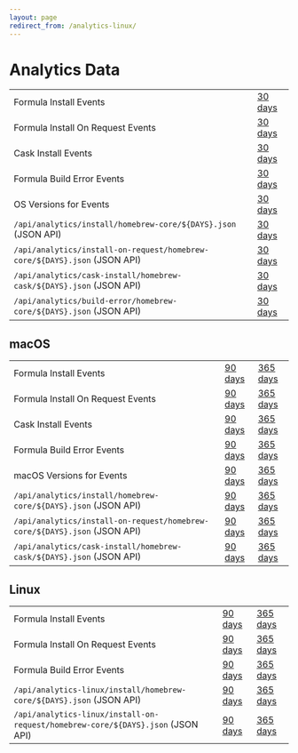 ```yaml
---
layout: page
redirect_from: /analytics-linux/
---
```

# Analytics Data

<table>
    <tr>
        <td>Formula Install Events</td>
        <td><a href="{{ site.baseurl }}/analytics/install/30d/">30 days</a></td>
    </tr>
    <tr>
        <td>Formula Install On Request Events</td>
        <td><a href="{{ site.baseurl }}/analytics/install-on-request/30d/">30 days</a></td>
    </tr>
    <tr>
        <td>Cask Install Events</td>
        <td><a href="{{ site.baseurl }}/analytics/cask-install/30d/">30 days</a></td>
    </tr>
    <tr>
        <td>Formula Build Error Events</td>
        <td><a href="{{ site.baseurl }}/analytics/build-error/30d/">30 days</a></td>
    </tr>
    <tr>
        <td>OS Versions for Events</td>
        <td><a href="{{ site.baseurl }}/analytics/os-version/30d/">30 days</a></td>
    </tr>
    <tr>
        <td><code>/api/analytics/install/homebrew-core/${DAYS}.json</code> (JSON API)</td>
        <td><a href="{{ site.baseurl }}/api/analytics/install/homebrew-core/30d.json">30 days</a></td>
    </tr>
    <tr>
        <td><code>/api/analytics/install-on-request/homebrew-core/${DAYS}.json</code> (JSON API)</td>
        <td><a href="{{ site.baseurl }}/api/analytics/install-on-request/homebrew-core/30d.json">30 days</a></td>
    </tr>
    <tr>
        <td><code>/api/analytics/cask-install/homebrew-cask/${DAYS}.json</code> (JSON API)</td>
        <td><a href="{{ site.baseurl }}/api/analytics/cask-install/homebrew-cask/30d.json">30 days</a></td>
    </tr>
    <tr>
        <td><code>/api/analytics/build-error/homebrew-core/${DAYS}.json</code> (JSON API)</td>
        <td><a href="{{ site.baseurl }}/api/analytics/build-error/homebrew-core/30d.json">30 days</a></td>
    </tr>
</table>

## macOS

<table>
    <tr>
        <td>Formula Install Events</td>
        <td><a href="{{ site.baseurl }}/analytics/install/90d/">90 days</a></td>
        <td><a href="{{ site.baseurl }}/analytics/install/365d/">365 days</a></td>
    </tr>
    <tr>
        <td>Formula Install On Request Events</td>
        <td><a href="{{ site.baseurl }}/analytics/install-on-request/90d/">90 days</a></td>
        <td><a href="{{ site.baseurl }}/analytics/install-on-request/365d/">365 days</a></td>
    </tr>
    <tr>
        <td>Cask Install Events</td>
        <td><a href="{{ site.baseurl }}/analytics/cask-install/90d/">90 days</a></td>
        <td><a href="{{ site.baseurl }}/analytics/cask-install/365d/">365 days</a></td>
    </tr>
    <tr>
        <td>Formula Build Error Events</td>
        <td><a href="{{ site.baseurl }}/analytics/build-error/90d/">90 days</a></td>
        <td><a href="{{ site.baseurl }}/analytics/build-error/365d/">365 days</a></td>
    </tr>
    <tr>
        <td>macOS Versions for Events</td>
        <td><a href="{{ site.baseurl }}/analytics/os-version/90d/">90 days</a></td>
        <td><a href="{{ site.baseurl }}/analytics/os-version/365d/">365 days</a></td>
    </tr>
    <tr>
        <td><code>/api/analytics/install/homebrew-core/${DAYS}.json</code> (JSON API)</td>
        <td><a href="{{ site.baseurl }}/api/analytics/install/homebrew-core/90d.json">90 days</a></td>
        <td><a href="{{ site.baseurl }}/api/analytics/install/homebrew-core/365d.json">365 days</a></td>
    </tr>
    <tr>
        <td><code>/api/analytics/install-on-request/homebrew-core/${DAYS}.json</code> (JSON API)</td>
        <td><a href="{{ site.baseurl }}/api/analytics/install-on-request/homebrew-core/90d.json">90 days</a></td>
        <td><a href="{{ site.baseurl }}/api/analytics/install-on-request/homebrew-core/365d.json">365 days</a></td>
    </tr>
    <tr>
        <td><code>/api/analytics/cask-install/homebrew-cask/${DAYS}.json</code> (JSON API)</td>
        <td><a href="{{ site.baseurl }}/api/analytics/cask-install/homebrew-cask/90d.json">90 days</a></td>
        <td><a href="{{ site.baseurl }}/api/analytics/cask-install/homebrew-cask/365d.json">365 days</a></td>
    </tr>
</table>

## Linux

<table>
    <tr>
        <td>Formula Install Events</td>
        <td><a href="{{ site.baseurl }}/analytics-linux/install/90d/">90 days</a></td>
        <td><a href="{{ site.baseurl }}/analytics-linux/install/365d/">365 days</a></td>
    </tr>
    <tr>
        <td>Formula Install On Request Events</td>
        <td><a href="{{ site.baseurl }}/analytics-linux/install-on-request/90d/">90 days</a></td>
        <td><a href="{{ site.baseurl }}/analytics-linux/install-on-request/365d/">365 days</a></td>
    </tr>
    <tr>
        <td>Formula Build Error Events</td>
        <td><a href="{{ site.baseurl }}/analytics-linux/build-error/90d/">90 days</a></td>
        <td><a href="{{ site.baseurl }}/analytics-linux/build-error/365d/">365 days</a></td>
    </tr>
    <tr>
        <td><code>/api/analytics-linux/install/homebrew-core/${DAYS}.json</code> (JSON API)</td>
        <td><a href="{{ site.baseurl }}/api/analytics-linux/install/homebrew-core/90d.json">90 days</a></td>
        <td><a href="{{ site.baseurl }}/api/analytics-linux/install/homebrew-core/365d.json">365 days</a></td>
    </tr>
    <tr>
        <td><code>/api/analytics-linux/install-on-request/homebrew-core/${DAYS}.json</code> (JSON API)</td>
        <td><a href="{{ site.baseurl }}/api/analytics-linux/install-on-request/homebrew-core/90d.json">90 days</a></td>
        <td><a href="{{ site.baseurl }}/api/analytics-linux/install-on-request/homebrew-core/365d.json">365 days</a></td>
    </tr>
</table>
